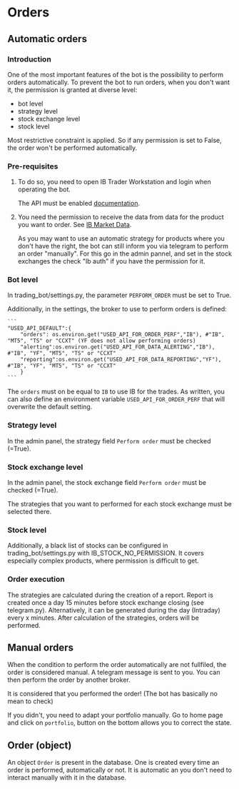 # Orders
## Automatic orders
### Introduction
One of the most important features of the bot is the possibility to perform orders automatically. To prevent the bot to run orders, when you don't want it, the permission is granted at diverse level: 

- bot level
- strategy level
- stock exchange level
- stock level

Most restrictive constraint is applied. So if any permission is set to False, the order won't be performed automatically.

### Pre-requisites
1. To do so, you need to open IB Trader Workstation and login when operating the bot. 

    The API must be enabled [documentation](https://interactivebrokers.github.io/tws-api/initial_setup.html).
    
2. You need the permission to receive the data from data for the product you want to order. See [IB Market Data](https://www.interactivebrokers.com/en/pricing/research-news-marketdata.php). 

    As you may want to use an automatic strategy for products where you don't have the right, the bot can still inform you via telegram to perform an order "manually". For this go in the admin pannel, and set in the stock exchanges the check "Ib auth" if you have the permission for it. 
   
### Bot level
In trading_bot/settings.py, the parameter `PERFORM_ORDER` must be set to True.

Additionally, in the settings, the broker to use to perform orders is defined:

    ```
    "USED_API_DEFAULT":{
        "orders": os.environ.get("USED_API_FOR_ORDER_PERF","IB"), #"IB", "MT5", "TS" or "CCXT" (YF does not allow performing orders)
        "alerting":os.environ.get("USED_API_FOR_DATA_ALERTING","IB"), #"IB", "YF", "MT5", "TS" or "CCXT"
        "reporting":os.environ.get("USED_API_FOR_DATA_REPORTING","YF"), #"IB", "YF", "MT5", "TS" or "CCXT"
        }
    ```

The `orders` must on be equal to `IB` to use IB for the trades. As written, you can also define an environment variable `USED_API_FOR_ORDER_PERF` that will overwrite the default setting.

### Strategy level
In the admin panel, the strategy field `Perform order` must be checked (=True).

### Stock exchange level
In the admin panel, the stock exchange field `Perform order` must be checked (=True).

The strategies that you want to performed for each stock exchange must be selected there.

### Stock level
Additionally, a black list of stocks can be configured in trading_bot/settings.py with IB_STOCK_NO_PERMISSION. It covers especially complex products, where permission is difficult to get.

### Order execution
The strategies are calculated during the creation of a report. Report is created once a day 15 minutes before stock exchange closing (see telegram.py). Alternatively, it can be generated during the day (Intraday) every x minutes. After calculation of the strategies, orders will be performed. 

## Manual orders
When the condition to perform the order automatically are not fullfiled, the order is considered manual. A telegram message is sent to you. You can then perform the order by another broker.

It is considered that you performed the order! (The bot has basically no mean to check)

If you didn't, you need to adapt your portfolio manually. Go to home page and click on `portfolio`, button on the bottom allows you to correct the state.
    
## Order (object)
An object `Order` is present in the database. One is created every time an order is performed, automatically or not. It is automatic an you don't need to interact manually with it in the database.










